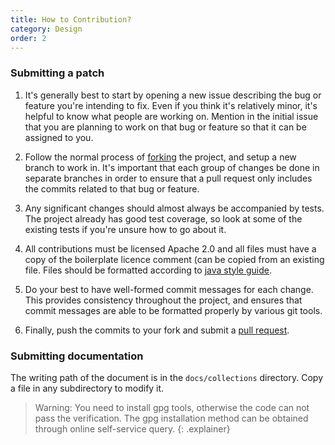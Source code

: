 ```yaml
---
title: How to Contribution?
category: Design
order: 2
---
```


### Submitting a patch

1. It's generally best to start by opening a new issue describing the bug or
   feature you're intending to fix.  Even if you think it's relatively minor,
   it's helpful to know what people are working on.  Mention in the initial
   issue that you are planning to work on that bug or feature so that it can
   be assigned to you.

2. Follow the normal process of [forking](https://help.github.com/articles/fork-a-repo) the project, and setup a new
   branch to work in.  It's important that each group of changes be done in
   separate branches in order to ensure that a pull request only includes the
   commits related to that bug or feature.

3. Any significant changes should almost always be accompanied by tests.  The
   project already has good test coverage, so look at some of the existing
   tests if you're unsure how to go about it.

4. All contributions must be licensed Apache 2.0 and all files must have
   a copy of the boilerplate licence comment (can be copied from an existing
   file.  Files should be formatted according to [java style guide](https://raw.githubusercontent.com/EdurtIO/incubator-gcm/master/style.xml).

5. Do your best to have well-formed commit messages for each change.
   This provides consistency throughout the project, and ensures that commit
   messages are able to be formatted properly by various git tools.

6. Finally, push the commits to your fork and submit a [pull request](https://github.com/EdurtIO/incubator-gcm/pulls).

### Submitting documentation

The writing path of the document is in the `docs/collections` directory. Copy a file in any subdirectory to modify it.

> Warning: You need to install gpg tools, otherwise the code can not pass the verification. The gpg installation method can be obtained through online self-service query.
{: .explainer}
